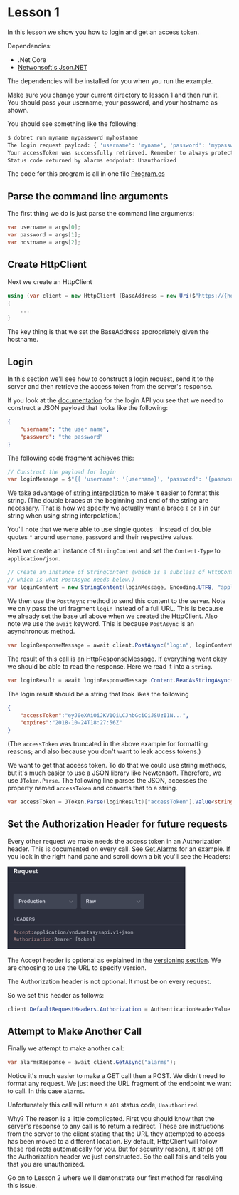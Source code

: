 # Lesson 1

In this lesson we show you how to login and get an access token.

Dependencies:

* .Net Core
* [Netwonsoft's Json.NET](https://www.newtonsoft.com/json)

The dependencies will be installed for you when you run the example.

Make sure you change your current directory to lesson 1 and
then run it. You should pass your username, your password, and
your hostname as shown.

You should see something like the following:

```bash
$ dotnet run myname mypassword myhostname
The login request payload: { 'username': 'myname', 'password': 'mypassword' }
Your accessToken was successfully retrieved. Remember to always protect your access tokens.
Status code returned by alarms endpoint: Unauthorized
```

The code for this program is all in one file [Program.cs](./Program.cs)

## Parse the command line arguments

The first thing we do is just parse the command line arguments:

```csharp
var username = args[0];
var password = args[1];
var hostname = args[2];
```

## Create HttpClient

Next we create an HttpClient

```csharp
using (var client = new HttpClient {BaseAddress = new Uri($"https://{hostname}/api/v1")})
{
    ...
}
```

The key thing is that we set the BaseAddress appropriately given
the hostname.

## Login

In this section we'll see how to construct a login request, send it to the server
and then retrieve the access token from the server's response.

If you look at the [documentation](https://metasys-server.github.io/api-docs/#/reference/authentication/login/login) for
the login API you see that we need to construct a JSON payload that looks like the following:

```json
{
    "username": "the user name",
    "password": "the password"
}
```

The following code fragment achieves this:

```csharp
// Construct the payload for login
var loginMessage = $"{{ 'username': '{username}', 'password': '{password}' }}";
```

We take advantage of [string interpolation](https://docs.microsoft.com/en-us/dotnet/csharp/tutorials/string-interpolation) to
make it easier to format this string. (The double braces at the beginning and end
of the string are necessary. That is how we specify we actually want a brace `{` or `}`
in our string when using string interpolation.)

You'll note that we were able to use single quotes `'` instead of
double quotes `"` around `username`, `password` and their respective values.

Next we create an instance of `StringContent` and set the `Content-Type` to `application/json`.

```csharp
// Create an instance of StringContent (which is a subclass of HttpContent
// which is what PostAsync needs below.)
var loginContent = new StringContent(loginMessage, Encoding.UTF8, "application/json");
```

We then use the `PostAsync` method to send this content to the server. Note we only pass the uri
fragment `login` instead of a full URL. This is because we already set the base url above
when we created the HttpClient.
Also note we use the `await` keyword. This is because `PostAsync` is an asynchronous method.

```csharp
var loginResponseMessage = await client.PostAsync("login", loginContent);

```

The result of this call is an HttpResponseMessage. If everything went okay we should be able to read the response. Here we read it into a `string`.

```csharp
var loginResult = await loginResponseMessage.Content.ReadAsStringAsync();
```

The login result should be a string that look likes the following

```json
{
    "accessToken":"eyJ0eXAiOiJKV1QiLCJhbGciOiJSUzI1N...",
    "expires":"2018-10-24T18:27:56Z"
}
```

(The `accessToken` was truncated in the above example for formatting reasons; and also because you don't want to
leak access tokens.)

We want to get that access token. To do that we could use string methods, but it's much easier to use a
JSON library like Newtonsoft. Therefore, we use `JToken.Parse`. The following line parses the JSON,
accesses the property named `accessToken` and converts that to a string.

```csharp
var accessToken = JToken.Parse(loginResult)["accessToken"].Value<string>();
```

## Set the Authorization Header for future requests

Every other request we make needs the access token in an Authorization header. This is documented
on every call. See [Get Alarms](https://metasys-server.github.io/api-landing/api/alderaan/#/reference/alarms/get-alarms/get-alarms) for an example.
If you look in the right hand pane and scroll down a bit you'll see the Headers:

<img alt="Request Headers" src="./images/headers.png" width=400px>

The Accept header is optional as explained in the [versioning section](https://metasys-server.github.io/api-landing/api/alderaan/#/introduction/api-version). We are choosing to use the URL
to specify version.

The Authorization header is not optional. It must be on every request.

So we set this header as follows:

```csharp
client.DefaultRequestHeaders.Authorization = AuthenticationHeaderValue.Parse($"Bearer {accessToken}");```
```

## Attempt to Make Another Call

Finally we attempt to make another call:

```csharp
var alarmsResponse = await client.GetAsync("alarms");
```

Notice it's much easier to make a GET call then a POST. We didn't need to format any request. We just need
the URL fragment of the endpoint we want to call. In this case `alarms`.

Unfortunately this call will return a `401` status code, `Unauthorized`.

Why? The reason is a little complicated. First you should know that the server's response to any call is to return a redirect. These are instructions from the server to the client stating that the URL they attempted to access has been moved to a different location. By default, HttpClient will follow these redirects automatically for you.
But for security reasons, it strips off the Authorization header we just constructed. So the call fails and tells you
that you are unauthorized.

Go on to Lesson 2 where we'll demonstrate our first method for resolving this issue.
